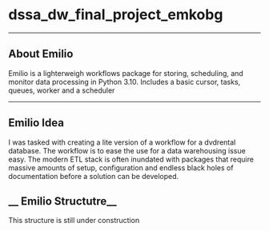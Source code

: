# dssa_dw_final_project_emkobg
---

## __About Emilio__
Emilio is a lighterweigh workflows package for storing, scheduling, and monitor data processing in Python  3.10. 
Includes a basic cursor, tasks, queues, worker and a scheduler 

---

## __Emilio Idea__
I was tasked with creating a lite version of a workflow for a dvdrental database. The workflow is to ease the use for a data warehousing issue easy. The modern ETL stack is often inundated with packages that require massive amounts of setup, configuration and endless black holes of documentation before a solution can be developed.

## __ Emilio Structutre__ 
This structure is still under construction 





